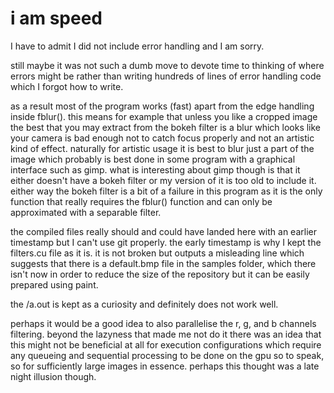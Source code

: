 # i am speed

I have to admit I did not include error handling and I am sorry.

still maybe it was not such a dumb move to devote time to thinking of where errors might be rather than writing hundreds of lines of error handling code which I forgot how to write.

as a result most of the program works (fast) apart from the edge handling inside fblur(). this means for example that unless you like a cropped image the best that you may extract from the bokeh filter is a blur which looks like your camera is bad enough not to catch focus properly and not an artistic kind of effect. naturally for artistic usage it is best to blur just a part of the image which probably is best done in some program with a graphical interface such as gimp. what is interesting about gimp though is that it either doesn't have a bokeh filter or my version of it is too old to include it. either way the bokeh filter is a bit of a failure in this program as it is the only function that really requires the fblur() function and can only be approximated with a separable filter.

the compiled files really should and could have landed here with an earlier timestamp but I can't use git properly. the early timestamp is why I kept the filters.cu file as it is. it is not broken but outputs a misleading line which suggests that there is a default.bmp file in the samples folder, which there isn't now in order to reduce the size of the repository but it can be easily prepared using paint.

the /a.out is kept as a curiosity and definitely does not work well.

perhaps it would be a good idea to also parallelise the r, g, and b channels filtering. beyond the lazyness that made me not do it there was an idea that this might not be beneficial at all for execution configurations which require any queueing and sequential processing to be done on the gpu so to speak, so for sufficiently large images in essence. perhaps this thought was a late night illusion though.
